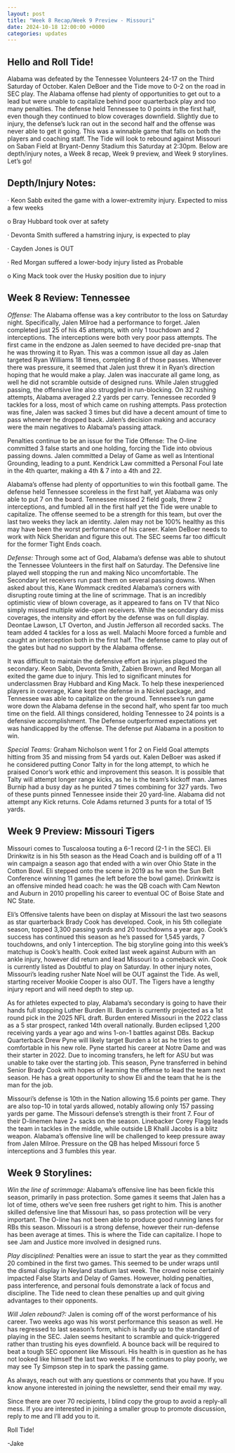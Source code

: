```yaml
---
layout: post
title: "Week 8 Recap/Week 9 Preview - Missouri"
date: 2024-10-18 12:00:00 +0000
categories: updates
---
```


## Hello and Roll Tide! 
Alabama was defeated by the Tennessee Volunteers 24-17 on the Third Saturday of October. Kalen DeBoer and the Tide move to 0-2 on the road in SEC play. The Alabama offense had plenty of opportunities to get out to a lead but were unable to capitalize behind poor quarterback play and too many penalties. The defense held Tennessee to 0 points in the first half, even though they continued to blow coverages downfield. Slightly due to injury, the defense’s luck ran out in the second half and the offense was never able to get it going. This was a winnable game that falls on both the players and coaching staff. The Tide will look to rebound against Missouri on Saban Field at Bryant-Denny Stadium this Saturday at 2:30pm. Below are depth/injury notes, a Week 8 recap, Week 9 preview, and Week 9 storylines. Let’s go!

 

## Depth/Injury Notes:

·        Keon Sabb exited the game with a lower-extremity injury. Expected to miss a few weeks

o   Bray Hubbard took over at safety

·        Devonta Smith suffered a hamstring injury, is expected to play

·        Cayden Jones is OUT

·        Red Morgan suffered a lower-body injury listed as Probable

o   King Mack took over the Husky position due to injury


## Week 8 Review: Tennessee

*Offense:* The Alabama offense was a key contributor to the loss on Saturday night. Specifically, Jalen Milroe had a performance to forget. Jalen completed just 25 of his 45 attempts, with only 1 touchdown and 2 interceptions. The interceptions were both very poor pass attempts. The first came in the endzone as Jalen seemed to have decided pre-snap that he was throwing it to Ryan. This was a common issue all day as Jalen targeted Ryan Williams 18 times, completing 8 of those passes. Whenever there was pressure, it seemed that Jalen just threw it in Ryan’s direction hoping that he would make a play. Jalen was inaccurate all game long, as well he did not scramble outside of designed runs. While Jalen struggled passing, the offensive line also struggled in run-blocking. On 32 rushing attempts, Alabama averaged 2.2 yards per carry. Tennessee recorded 9 tackles for a loss, most of which came on rushing attempts. Pass protection was fine, Jalen was sacked 3 times but did have a decent amount of time to pass whenever he dropped back. Jalen’s decision making and accuracy were the main negatives to Alabama’s passing attack.

Penalties continue to be an issue for the Tide Offense: The O-line committed 3 false starts and one holding, forcing the Tide into obvious passing downs. Jalen committed a Delay of Game as well as Intentional Grounding, leading to a punt. Kendrick Law committed a Personal Foul late in the 4th quarter, making a 4th & 7 into a 4th and 22.

Alabama’s offense had plenty of opportunities to win this football game. The defense held Tennessee scoreless in the first half, yet Alabama was only able to put 7 on the board. Tennessee missed 2 field goals, threw 2 interceptions, and fumbled all in the first half yet the Tide were unable to capitalize. The offense seemed to be a strength for this team, but over the last two weeks they lack an identity. Jalen may not be 100% healthy as this may have been the worst performance of his career. Kalen DeBoer needs to work with Nick Sheridan and figure this out. The SEC seems far too difficult for the former Tight Ends coach.


*Defense:* Through some act of God, Alabama’s defense was able to shutout the Tennessee Volunteers in the first half on Saturday. The Defensive line played well stopping the run and making Nico uncomfortable. The Secondary let receivers run past them on several passing downs. When asked about this, Kane Wommack credited Alabama’s corners with disrupting route timing at the line of scrimmage. That is an incredibly optimistic view of blown coverage, as it appeared to fans on TV that Nico simply missed multiple wide-open receivers. While the secondary did miss coverages, the intensity and effort by the defense was on full display. Deontae Lawson, LT Overton, and Justin Jefferson all recorded sacks. The team added 4 tackles for a loss as well. Malachi Moore forced a fumble and caught an interception both in the first half. The defense came to play out of the gates but had no support by the Alabama offense.

It was difficult to maintain the defensive effort as injuries plagued the secondary. Keon Sabb, Devonta Smith, Zabien Brown, and Red Morgan all exited the game due to injury. This led to significant minutes for underclassmen Bray Hubbard and King Mack. To help these inexperienced players in coverage, Kane kept the defense in a Nickel package, and Tennessee was able to capitalize on the ground. Tennessee’s run game wore down the Alabama defense in the second half, who spent far too much time on the field. All things considered, holding Tennessee to 24 points is a defensive accomplishment. The Defense outperformed expectations yet was handicapped by the offense. The defense put Alabama in a position to win.


*Special Teams:* Graham Nicholson went 1 for 2 on Field Goal attempts hitting from 35 and missing from 54 yards out. Kalen DeBoer was asked if he considered putting Conor Talty in for the long attempt, to which he praised Conor’s work ethic and improvement this season. It is possible that Talty will attempt longer range kicks, as he is the team’s kickoff man. James Burnip had a busy day as he punted 7 times combining for 327 yards. Two of these punts pinned Tennessee inside their 20 yard-line. Alabama did not attempt any Kick returns. Cole Adams returned 3 punts for a total of 15 yards.

 

## Week 9 Preview: Missouri Tigers

Missouri comes to Tuscaloosa touting a 6-1 record (2-1 in the SEC). Eli Drinkwitz is in his 5th season as the Head Coach and is building off of a 11 win campaign a season ago that ended with a win over Ohio State in the Cotton Bowl. Eli stepped onto the scene in 2019 as he won the Sun Belt Conference winning 11 games (he left before the bowl game). Drinkwitz is an offensive minded head coach: he was the QB coach with Cam Newton and Auburn in 2010 propelling his career to eventual OC of Boise State and NC State.

Eli’s Offensive talents have been on display at Missouri the last two seasons as star quarterback Brady Cook has developed. Cook, in his 5th collegiate season, topped 3,300 passing yards and 20 touchdowns a year ago. Cook’s success has continued this season as he’s passed for 1,545 yards, 7 touchdowns, and only 1 interception. The big storyline going into this week’s matchup is Cook’s health. Cook exited last week against Auburn with an ankle injury, however did return and lead Missouri to a comeback win. Cook is currently listed as Doubtful to play on Saturday. In other injury notes, Missouri’s leading rusher Nate Noel will be OUT against the Tide. As well, starting receiver Mookie Cooper is also OUT. The Tigers have a lengthy injury report and will need depth to step up.

As for athletes expected to play, Alabama’s secondary is going to have their hands full stopping Luther Burden III. Burden is currently projected as a 1st round pick in the 2025 NFL draft. Burden entered Missouri in the 2022 class as a 5 star prospect, ranked 14th overall nationally. Burden eclipsed 1,200 receiving yards a year ago and wins 1-on-1 battles against DBs. Backup Quarterback Drew Pyne will likely target Burden a lot as he tries to get comfortable in his new role. Pyne started his career at Notre Dame and was their starter in 2022. Due to incoming transfers, he left for ASU but was unable to take over the starting job. This season, Pyne transferred in behind Senior Brady Cook with hopes of learning the offense to lead the team next season. He has a great opportunity to show Eli and the team that he is the man for the job.

Missouri’s defense is 10th in the Nation allowing 15.6 points per game. They are also top-10 in total yards allowed, notably allowing only 157 passing yards per game. The Missouri defense’s strength is their front 7. Four of their D-linemen have 2+ sacks on the season. Linebacker Corey Flagg leads the team in tackles in the middle, while outside LB Khalil Jacobs is a blitz weapon. Alabama’s offensive line will be challenged to keep pressure away from Jalen Milroe. Pressure on the QB has helped Missouri force 5 interceptions and 3 fumbles this year.


## Week 9 Storylines:

*Win the line of scrimmage:* Alabama’s offensive line has been fickle this season, primarily in pass protection. Some games it seems that Jalen has a lot of time, others we’ve seen free rushers get right to him. This is another skilled defensive line that Missouri has, so pass protection will be very important. The O-line has not been able to produce good running lanes for RBs this season. Missouri is a strong defense, however their run-defense has been average at times. This is where the Tide can capitalize. I hope to see Jam and Justice more involved in designed runs.

*Play disciplined:* Penalties were an issue to start the year as they committed 20 combined in the first two games. This seemed to be under wraps until the dismal display in Neyland stadium last week. The crowd noise certainly impacted False Starts and Delay of Games. However, holding penalties, pass interference, and personal fouls demonstrate a lack of focus and discipline. The Tide need to clean these penalties up and quit giving advantages to their opponents.

*Will Jalen rebound?:* Jalen is coming off of the worst performance of his career. Two weeks ago was his worst performance this season as well. He has regressed to last season’s form, which is hardly up to the standard of playing in the SEC. Jalen seems hesitant to scramble and quick-triggered rather than trusting his eyes downfield. A bounce back will be required to beat a tough SEC opponent like Missouri. His health is in question as he has not looked like himself the last two weeks. If he continues to play poorly, we may see Ty Simpson step in to spark the passing game.


As always, reach out with any questions or comments that you have. If you know anyone interested in joining the newsletter, send their email my way.

Since there are over 70 recipients, I blind copy the group to avoid a reply-all mess. If you are interested in joining a smaller group to promote discussion, reply to me and I’ll add you to it.

Roll Tide!

-Jake